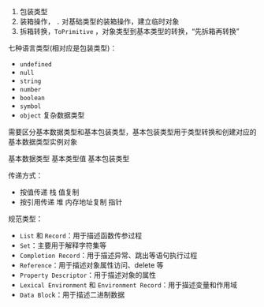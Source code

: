 1. 包装类型
2. 装箱操作， `.` 对基础类型的装箱操作，建立临时对象
3. 拆箱转换，`ToPrimitive` ，对象类型到基本类型的转换，“先拆箱再转换”


七种语言类型(相对应是包装类型)：
- `undefined`
- `null`
- `string`
- `number`
- `boolean`
- `symbol`
- `object` 复杂数据类型


需要区分基本数据类型和基本包装类型，基本包装类型用于类型转换和创建对应的基本数据类型实例对象


基本数据类型 基本类型值  基本包装类型

传递方式：
- 按值传递 栈 值复制
- 按引用传递 堆 内存地址复制 指针


规范类型：
- `List` 和 `Record`：用于描述函数传参过程
- `Set`：主要用于解释字符集等
- `Completion Record`：用于描述异常、跳出等语句执行过程
- `Reference`：用于描述对象属性访问、delete 等
- `Property Descriptor`：用于描述对象的属性
- `Lexical Environment` 和 `Environment Record`：用于描述变量和作用域
- `Data Bloc`k：用于描述二进制数据
